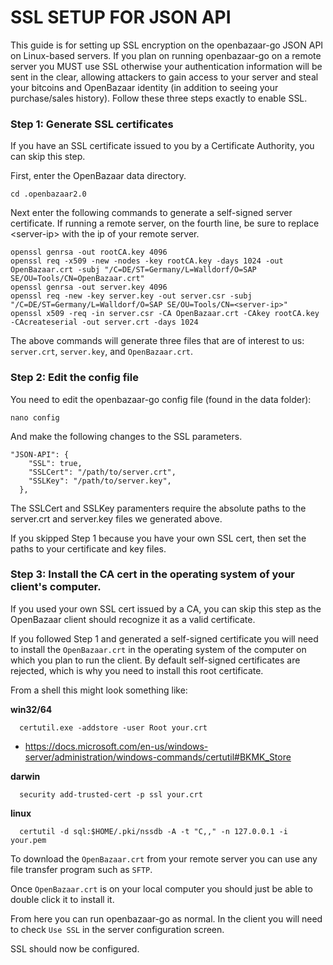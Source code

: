 SSL SETUP FOR JSON API
======================
This guide is for setting up SSL encryption on the openbazaar-go JSON API on Linux-based servers. If you plan on running openbazaar-go on a remote server you MUST use SSL otherwise your authentication information will be sent in the clear, allowing attackers to gain access to your server and steal your bitcoins and OpenBazaar identity (in addition to seeing your purchase/sales history). Follow these three steps exactly to enable SSL.

### Step 1: Generate SSL certificates

If you have an SSL certificate issued to you by a Certificate Authority, you can skip this step.

First, enter the OpenBazaar data directory.
```
cd .openbazaar2.0
```
Next enter the following commands to generate a self-signed server certificate. If running a remote server, on the fourth line, be sure to replace \<server-ip\> with the ip of your remote server.
```
openssl genrsa -out rootCA.key 4096
openssl req -x509 -new -nodes -key rootCA.key -days 1024 -out OpenBazaar.crt -subj "/C=DE/ST=Germany/L=Walldorf/O=SAP SE/OU=Tools/CN=OpenBazaar.crt"
openssl genrsa -out server.key 4096
openssl req -new -key server.key -out server.csr -subj "/C=DE/ST=Germany/L=Walldorf/O=SAP SE/OU=Tools/CN=<server-ip>"
openssl x509 -req -in server.csr -CA OpenBazaar.crt -CAkey rootCA.key -CAcreateserial -out server.crt -days 1024
```

The above commands will generate three files that are of interest to us: `server.crt`, `server.key`, and `OpenBazaar.crt`.

### Step 2: Edit the config file

You need to edit the openbazaar-go config file (found in the data folder):
```
nano config
```
And make the following changes to the SSL parameters.
```
"JSON-API": {
    "SSL": true,
    "SSLCert": "/path/to/server.crt",
    "SSLKey": "/path/to/server.key",
  },
```
The SSLCert and SSLKey paramenters require the absolute paths to the server.crt and server.key files we generated above.

If you skipped Step 1 because you have your own SSL cert, then set the paths to your certificate and key files.

### Step 3: Install the CA cert in the operating system of your client's computer.

If you used your own SSL cert issued by a CA, you can skip this step as the OpenBazaar client should recognize it as a valid certificate.

If you followed Step 1 and generated a self-signed certificate you will need to install the `OpenBazaar.crt` in the operating system of the computer on which you plan to run the client. By default self-signed certificates are rejected, which is why you need to install this root certificate.

From a shell this might look something like:

**win32/64**
```shell
  certutil.exe -addstore -user Root your.crt
```
- https://docs.microsoft.com/en-us/windows-server/administration/windows-commands/certutil#BKMK_Store

**darwin**
```shell
  security add-trusted-cert -p ssl your.crt
```

**linux**
```shell
  certutil -d sql:$HOME/.pki/nssdb -A -t "C,," -n 127.0.0.1 -i your.pem
```

To download the `OpenBazaar.crt` from your remote server you can use any file transfer program such as `SFTP`.

Once `OpenBazaar.crt` is on your local computer you should just be able to double click it to install it.

From here you can run openbazaar-go as normal. In the client you will need to check `Use SSL` in the server configuration screen.

SSL should now be configured.
